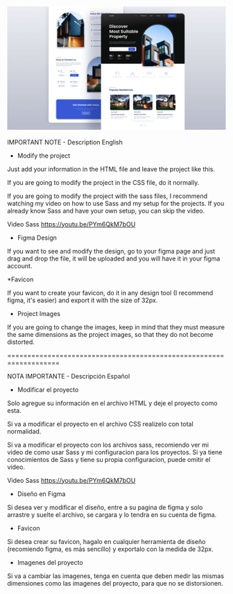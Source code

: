 <img src="./preview.png">
<br><br>
IMPORTANT NOTE - Description English 

* Modify the project

Just add your information in the HTML file and leave the project like this.

If you are going to modify the project in the CSS file, do it normally.

If you are going to modify the project with the sass files, I recommend 
watching my video on how to use Sass and my setup for the projects. 
If you already know Sass and have your own setup, you can skip the video.

Video Sass
https://youtu.be/PYm6QkM7bOU

* Figma Design

If you want to see and modify the design, go to your figma page and just 
drag and drop the file, it will be uploaded and you will have it in your 
figma account.

*Favicon

If you want to create your favicon, do it in any design tool
(I recommend figma, it's easier) and export it with the size of 32px.

* Project Images

If you are going to change the images, keep in mind that they must measure 
the same dimensions as the project images, so that they do not become 
distorted.

===================================================================

NOTA IMPORTANTE - Descripción Español

* Modificar el proyecto

Solo agregue su información en el archivo HTML y deje el proyecto como esta.

Si va a modificar el proyecto en el archivo CSS realizelo con total normalidad.

Si va a modificar el proyecto con los archivos sass, recomiendo ver mi video de 
como usar Sass y mi configuracion para los proyectos. Si ya tiene conocimientos 
de Sass y tiene su propia configuracion, puede omitir  el video.

Video Sass
https://youtu.be/PYm6QkM7bOU

* Diseño en Figma

Si desea ver y modificar el diseño, entre a su pagina de figma y solo arrastre 
y suelte el archivo, se cargara y lo tendra en su cuenta de figma.

* Favicon

Si desea crear su favicon, hagalo en cualquier herramienta de diseño
(recomiendo figma, es más sencillo) y exportalo con la medida de 32px.

* Imagenes del proyecto

Si va a cambiar las imagenes, tenga en cuenta que deben medir las mismas 
dimensiones como las imagenes del proyecto, para que no se distorsionen.